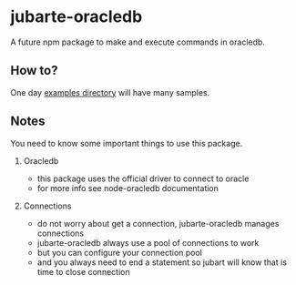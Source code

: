 # jubarte-oracledb
A future npm package to make and execute commands in oracledb.

## How to?
One day [examples directory](examples) will have many samples.

## Notes
You need to know some important things to use this package.

1. Oracledb
   * this package uses the official driver to connect to oracle
   * for more info see node-oracledb documentation

2. Connections
    * do not worry about get a connection, jubarte-oracledb manages connections
    * jubarte-oracledb always use a pool of connections to work
    * but you can configure your connection pool
    * and you always need to end a statement so jubart will know that is time to close connection
